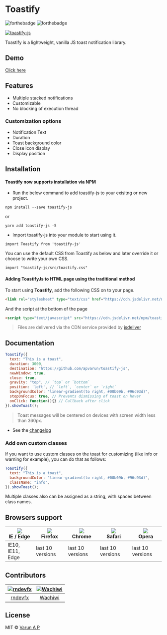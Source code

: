 # Toastify

![forthebadge](https://forthebadge.com/images/badges/made-with-javascript.svg)
![forthebadge](https://forthebadge.com/images/badges/built-with-love.svg)

[![toastify-js](https://img.shields.io/badge/toastify--js-1.6.1-brightgreen.svg)](https://www.npmjs.com/package/toastify-js)

Toastify is a lightweight, vanilla JS toast notification library.

## Demo

[Click here](https://apvarun.github.io/toastify-js/)

## Features

* Multiple stacked notifications
* Customizable
* No blocking of execution thread

### Customization options

* Notification Text
* Duration
* Toast background color
* Close icon display
* Display position

## Installation

#### Toastify now supports installation via NPM

* Run the below command to add toastify-js to your exisitng or new project.

```
npm install --save toastify-js
```

or

```
yarn add toastify-js -S
```

* Import toastify-js into your module to start using it.

```
import Toastify from 'toastify-js'
```

You can use the default CSS from Toastify as below and later override it or choose to write your own CSS.

```
import "toastify-js/src/toastify.css"
```

#### Adding ToastifyJs to HTML page using the traditional method

To start using **Toastify**, add the following CSS on to your page.

```html
<link rel="stylesheet" type="text/css" href="https://cdn.jsdelivr.net/npm/toastify-js/src/toastify.min.css">
```

And the script at the bottom of the page

```html
<script type="text/javascript" src="https://cdn.jsdelivr.net/npm/toastify-js"></script>
```

> Files are delivered via the CDN service provided by [jsdeliver](https://www.jsdelivr.com/)

## Documentation

```javascript
Toastify({
  text: "This is a toast",
  duration: 3000,
  destination: "https://github.com/apvarun/toastify-js",
  newWindow: true,
  close: true,
  gravity: "top", // `top` or `bottom`
  position: 'left', // `left`, `center` or `right`
  backgroundColor: "linear-gradient(to right, #00b09b, #96c93d)",
  stopOnFocus: true, // Prevents dismissing of toast on hover
  onClick: function(){} // Callback after click
}).showToast();
```

> Toast messages will be centered on devices with screen width less than 360px.

* See the [changelog](https://github.com/apvarun/toastify-js/blob/master/CHANGELOG.md)

### Add own custom classes

If you want to use custom classes on the toast for customizing (like info or warning for example), you can do that as follows:

```javascript
Toastify({
  text: "This is a toast",
  backgroundColor: "linear-gradient(to right, #00b09b, #96c93d)",
  className: "info",
}).showToast();
```

Multiple classes also can be assigned as a string, with spaces between class names.

## Browsers support

| ![][ie]<br />IE / Edge | ![][firefox]<br />Firefox | ![][chrome]<br />Chrome | ![][safari]<br />Safari | ![][opera]<br />Opera |
| ---------------------- | ------------------------- | ----------------------- | ----------------------- | --------------------- |
| IE10, IE11, Edge       | last 10 versions          | last 10 versions        | last 10 versions        | last 10 versions      |

## Contributors

<!-- ALL-CONTRIBUTORS-LIST:START - Do not remove or modify this section -->

<!-- prettier-ignore -->
|  [![rndevfx](https://avatars2.githubusercontent.com/u/5052076?v=3&s=80)](https://github.com/rndevfx) | [![Wachiwi](https://avatars1.githubusercontent.com/u/4199845?v=3&s=80)](https://github.com/Wachiwi)  |
| :--:|:--: |
|  [rndevfx](https://github.com/rndevfx) | [Wachiwi](https://github.com/Wachiwi)  |

<!-- ALL-CONTRIBUTORS-LIST:END -->

## License

MIT © [Varun A P](https://github.com/apvarun)

[ie]: https://raw.githubusercontent.com/godban/browsers-support-badges/master/src/images/edge.png
[firefox]: https://raw.githubusercontent.com/godban/browsers-support-badges/master/src/images/firefox.png
[chrome]: https://raw.githubusercontent.com/godban/browsers-support-badges/master/src/images/chrome.png
[safari]: https://raw.githubusercontent.com/godban/browsers-support-badges/master/src/images/safari.png
[opera]: https://raw.githubusercontent.com/godban/browsers-support-badges/master/src/images/opera.png
